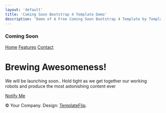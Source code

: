 ```yaml
---
layout: 'default'
title: 'Coming Soon Bootstrap 4 Template Demo'
description: 'Demo of A Free Coming Soon Bootstrap 4 Template by TemplateFlip.com.'
---
```


<div class="site-wrapper">
  <div class="site-wrapper-inner">
    <div class="cover-container">
      <div class="masthead clearfix">
        <div class="inner">
          <h3 class="masthead-brand">Coming Soon</h3>
          <nav class="nav nav-masthead">
            <a class="nav-link active" href="#">Home</a>
            <a class="nav-link" href="#">Features</a>
            <a class="nav-link" href="#">Contact</a>
          </nav>
        </div>
      </div>      
      <div class="inner cover">
        <h1 class="cover-heading">Brewing Awesomeness!</h1>
        <p class="lead">We will be launching soon.. Hold tight as we get together our working robots and produce the most astonishing content ever</p>
        <p class="lead"><a href="#" class="btn btn-lg btn-default btn-notify">Notify Me</a></p>
      </div>
      <div class="mastfoot">
        <div class="inner">
          <p>&copy; Your Company. Design: <a href="https://templateflip.com/" target="_blank">TemplateFlip</a>.</p>
        </div>
      </div>
    </div>
  </div>
</div>